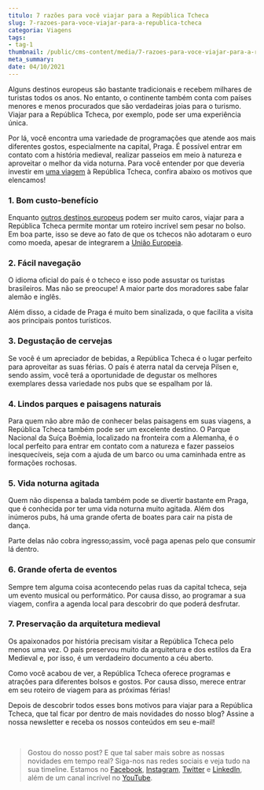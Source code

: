 ```yaml
---
titulo: 7 razões para você viajar para a República Tcheca
slug: 7-razoes-para-voce-viajar-para-a-republica-tcheca
categoria: Viagens
tags:
- tag-1
thumbnail: /public/cms-content/media/7-razoes-para-voce-viajar-para-a-republica-tcheca.jpg
meta_summary: 
date: 04/10/2021
---
```

Alguns destinos europeus são bastante tradicionais e recebem milhares de turistas todos os anos. No entanto, o continente também conta com países menores e menos procurados que são verdadeiras joias para o turismo. Viajar para a República Tcheca, por exemplo, pode ser uma experiência única.

Por lá, você encontra uma variedade de programações que atende aos mais diferentes gostos, especialmente na capital, Praga. É possível entrar em contato com a história medieval, realizar passeios em meio à natureza e aproveitar o melhor da vida noturna. Para você entender por que deveria investir em [uma viagem](https://www.embracon.com.br/blog/como-preparar-o-roteiro-de-viagem-romantica) à República Tcheca, confira abaixo os motivos que elencamos!

### 1. Bom custo-benefício

Enquanto [outros destinos europeus](https://www.embracon.com.br/blog/vai-viajar-para-londres-veja-4-dicas-para-aproveitar-o-passeio) podem ser muito caros, viajar para a República Tcheca permite montar um roteiro incrível sem pesar no bolso. Em boa parte, isso se deve ao fato de que os tchecos não adotaram o euro como moeda, apesar de integrarem a [União Europeia](https://www.embracon.com.br/blog/por-que-fazer-um-tour-pela-europa-nas-suas-proximas-ferias).

### 2. Fácil navegação

O idioma oficial do país é o tcheco e isso pode assustar os turistas brasileiros. Mas não se preocupe! A maior parte dos moradores sabe falar alemão e inglês.

Além disso, a cidade de Praga é muito bem sinalizada, o que facilita a visita aos principais pontos turísticos.

### 3. Degustação de cervejas

Se você é um apreciador de bebidas, a República Tcheca é o lugar perfeito para aproveitar as suas férias. O país é aterra natal da cerveja Pilsen e, sendo assim, você terá a oportunidade de degustar os melhores exemplares dessa variedade nos pubs que se espalham por lá.

### 4. Lindos parques e paisagens naturais

Para quem não abre mão de conhecer belas paisagens em suas viagens, a República Tcheca também pode ser um excelente destino. O Parque Nacional da Suíça Boêmia, localizado na fronteira com a Alemanha, é o local perfeito para entrar em contato com a natureza e fazer passeios inesquecíveis, seja com a ajuda de um barco ou uma caminhada entre as formações rochosas.

### 5. Vida noturna agitada

Quem não dispensa a balada também pode se divertir bastante em Praga, que é conhecida por ter uma vida noturna muito agitada. Além dos inúmeros pubs, há uma grande oferta de boates para cair na pista de dança.

Parte delas não cobra ingresso;assim, você paga apenas pelo que consumir lá dentro.

### 6. Grande oferta de eventos

Sempre tem alguma coisa acontecendo pelas ruas da capital tcheca, seja um evento musical ou performático. Por causa disso, ao programar a sua viagem, confira a agenda local para descobrir do que poderá desfrutar.

### 7. Preservação da arquitetura medieval

Os apaixonados por história precisam visitar a República Tcheca pelo menos uma vez. O país preservou muito da arquitetura e dos estilos da Era Medieval e, por isso, é um verdadeiro documento a céu aberto.

Como você acabou de ver, a República Tcheca oferece programas e atrações para diferentes bolsos e gostos. Por causa disso, merece entrar em seu roteiro de viagem para as próximas férias!

Depois de descobrir todos esses bons motivos para viajar para a República Tcheca, que tal ficar por dentro de mais novidades do nosso blog? Assine a nossa newsletter e receba os nossos conteúdos em seu e-mail!

‍

> Gostou do nosso post? E que tal saber mais sobre as nossas novidades em tempo real? Siga-nos nas redes sociais e veja tudo na sua timeline. Estamos no [Facebook](https://www.facebook.com/embracon/), [Instagram](https://www.instagram.com/embraconoficial/), [Twitter](https://twitter.com/embracon) e [LinkedIn](https://www.linkedin.com/company/1018875/), além de um canal incrível no [YouTube](https://www.youtube.com/channel/UCL-Y0mv9zc73Iek48NLUBzQ).

‍
